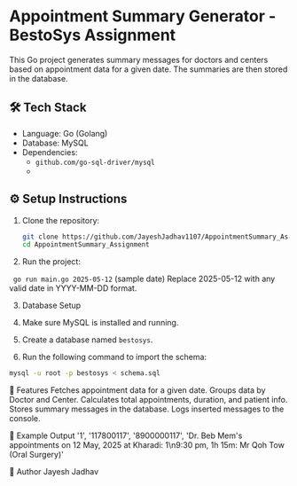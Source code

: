 # Appointment Summary Generator - BestoSys Assignment

This Go project generates summary messages for doctors and centers based on appointment data for a given date. The summaries are then stored in the database.

## 🛠 Tech Stack

- Language: Go (Golang)
- Database: MySQL
- Dependencies: 
  - `github.com/go-sql-driver/mysql`
  - 

## ⚙️ Setup Instructions

1. Clone the repository:
   ```bash
   git clone https://github.com/JayeshJadhav1107/AppointmentSummary_Assignment.git
   cd AppointmentSummary_Assignment

2. Run the project:

``` go run main.go 2025-05-12``` (sample date)
Replace 2025-05-12 with any valid date in YYYY-MM-DD format.

3. Database Setup

1. Make sure MySQL is installed and running.
2. Create a database named `bestosys`.
3. Run the following command to import the schema:

```bash
mysql -u root -p bestosys < schema.sql
```

📌 Features
Fetches appointment data for a given date.
Groups data by Doctor and Center.
Calculates total appointments, duration, and patient info.
Stores summary messages in the database.
Logs inserted messages to the console.

🧪 Example Output
'1', '117800117', '8900000117', 'Dr. Beb Mem\'s appointments on 12 May, 2025 at Kharadi: 1\n9:30 pm, 1h 15m: Mr Qoh Tow (Oral Surgery)'

🙋 Author
Jayesh Jadhav
